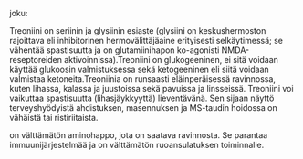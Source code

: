 

joku:

Treoniini on seriinin ja glysiinin esiaste (glysiini on keskushermoston rajoittava eli inhibitorinen hermovälittäjäaine erityisesti selkäytimessä; se vähentää spastisuutta ja on glutamiinihapon ko-agonisti NMDA-reseptoreiden aktivoinnissa).Treoniini on glukogeeninen, ei sitä voidaan käyttää glukoosin valmistuksessa sekä ketogeeninen eli siitä voidaan valmistaa ketoneita.Treoniinia on runsaasti eläinperäisessä ravinnossa, kuten lihassa, kalassa ja juustoissa sekä pavuissa ja linsseissä. Treoniini voi vaikuttaa spastisuutta (lihasjäykkyyttä) lieventävänä. Sen sijaan näyttö terveyshyödyistä ahdistuksen, masennuksen ja MS-taudin hoidossa on vähäistä tai ristiriitaista.

on välttämätön aminohappo, jota on saatava ravinnosta. Se parantaa immuunijärjestelmää ja on välttämätön ruoansulatuksen toiminnalle.


